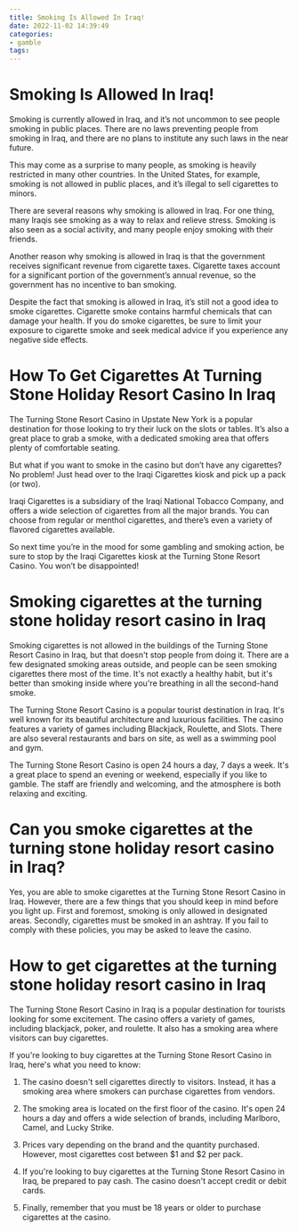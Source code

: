 ```yaml
---
title: Smoking Is Allowed In Iraq!
date: 2022-11-02 14:39:49
categories:
- gamble
tags:
---
```



#  Smoking Is Allowed In Iraq!

Smoking is currently allowed in Iraq, and it’s not uncommon to see people smoking in public places. There are no laws preventing people from smoking in Iraq, and there are no plans to institute any such laws in the near future.

This may come as a surprise to many people, as smoking is heavily restricted in many other countries. In the United States, for example, smoking is not allowed in public places, and it’s illegal to sell cigarettes to minors.

There are several reasons why smoking is allowed in Iraq. For one thing, many Iraqis see smoking as a way to relax and relieve stress. Smoking is also seen as a social activity, and many people enjoy smoking with their friends.

Another reason why smoking is allowed in Iraq is that the government receives significant revenue from cigarette taxes. Cigarette taxes account for a significant portion of the government’s annual revenue, so the government has no incentive to ban smoking.

Despite the fact that smoking is allowed in Iraq, it’s still not a good idea to smoke cigarettes. Cigarette smoke contains harmful chemicals that can damage your health. If you do smoke cigarettes, be sure to limit your exposure to cigarette smoke and seek medical advice if you experience any negative side effects.

#  How To Get Cigarettes At Turning Stone Holiday Resort Casino In Iraq

The Turning Stone Resort Casino in Upstate New York is a popular destination for those looking to try their luck on the slots or tables. It’s also a great place to grab a smoke, with a dedicated smoking area that offers plenty of comfortable seating.

But what if you want to smoke in the casino but don’t have any cigarettes? No problem! Just head over to the Iraqi Cigarettes kiosk and pick up a pack (or two).

Iraqi Cigarettes is a subsidiary of the Iraqi National Tobacco Company, and offers a wide selection of cigarettes from all the major brands. You can choose from regular or menthol cigarettes, and there’s even a variety of flavored cigarettes available.

So next time you’re in the mood for some gambling and smoking action, be sure to stop by the Iraqi Cigarettes kiosk at the Turning Stone Resort Casino. You won’t be disappointed!

#  Smoking cigarettes at the turning stone holiday resort casino in Iraq

Smoking cigarettes is not allowed in the buildings of the Turning Stone Resort Casino in Iraq, but that doesn't stop people from doing it. There are a few designated smoking areas outside, and people can be seen smoking cigarettes there most of the time. It's not exactly a healthy habit, but it's better than smoking inside where you're breathing in all the second-hand smoke.

The Turning Stone Resort Casino is a popular tourist destination in Iraq. It's well known for its beautiful architecture and luxurious facilities. The casino features a variety of games including Blackjack, Roulette, and Slots. There are also several restaurants and bars on site, as well as a swimming pool and gym.

The Turning Stone Resort Casino is open 24 hours a day, 7 days a week. It's a great place to spend an evening or weekend, especially if you like to gamble. The staff are friendly and welcoming, and the atmosphere is both relaxing and exciting.

#  Can you smoke cigarettes at the turning stone holiday resort casino in Iraq?

Yes, you are able to smoke cigarettes at the Turning Stone Resort Casino in Iraq. However, there are a few things that you should keep in mind before you light up. First and foremost, smoking is only allowed in designated areas. Secondly, cigarettes must be smoked in an ashtray. If you fail to comply with these policies, you may be asked to leave the casino.

#  How to get cigarettes at the turning stone holiday resort casino in Iraq

The Turning Stone Resort Casino in Iraq is a popular destination for tourists looking for some excitement. The casino offers a variety of games, including blackjack, poker, and roulette. It also has a smoking area where visitors can buy cigarettes.

If you're looking to buy cigarettes at the Turning Stone Resort Casino in Iraq, here's what you need to know:

1. The casino doesn't sell cigarettes directly to visitors. Instead, it has a smoking area where smokers can purchase cigarettes from vendors.

2. The smoking area is located on the first floor of the casino. It's open 24 hours a day and offers a wide selection of brands, including Marlboro, Camel, and Lucky Strike.

3. Prices vary depending on the brand and the quantity purchased. However, most cigarettes cost between $1 and $2 per pack.

4. If you're looking to buy cigarettes at the Turning Stone Resort Casino in Iraq, be prepared to pay cash. The casino doesn't accept credit or debit cards.

5. Finally, remember that you must be 18 years or older to purchase cigarettes at the casino.